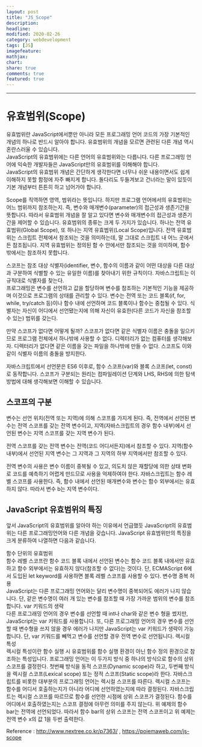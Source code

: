 ```yaml
---
layout: post
title: "JS_Scope"
description:
headline:
modified: 2020-02-26
category: webdevelopment
tags: [JS]
imagefeature:
mathjax:
chart:
share: true
comments: true
featured: true
---
```


---

# 유효범위(Scope)

유효범위란 JavaScript에서뿐만 아니라 모든 프로그래밍 언어 코드의 가장 기본적인 개념의 하나로 반드시 알아야 합니다. 유효범위의 개념을 모르면 관련된 다른 개념 역시 혼란스러울 수 있습니다.  
JavaScript의 유효범위에는 다른 언어의 유효범위와는 다릅니다. 다른 프로그래밍 언어에 익숙한 개발자들은 JavaScript만의 유효범위를 이해해야 합니다.  
JavaScript의 유효범위 개념은 간단하게 생각한다면 너무나 쉬운 내용이면서도 쉽게 이해하지 못할 함정에 자주 빠지게 합니다. 돌다리도 두들겨보고 건너라는 말이 있듯이 기본 개념부터 튼튼히 하고 넘어가야 합니다.

Scope를 직역하면 영역, 범위라는 뜻입니다. 하지만 프로그램 언어에서의 유효범위는 어느 범위까지 참조하는지. 즉, <span class="redline">변수와 매개변수(parameter)의 접근성과 생존기간을 뜻합니다.</span> 따라서 유효범위 개념을 잘 알고 있다면 변수와 매개변수의 접근성과 생존기간을 제어할 수 있습니다. 유효범위의 종류는 크게 두 가지가 있습니다. 하나는 <span class="orange">전역 유효범위(Global Scope)</span>, 또 하나는 <span class="orange">지역 유효범위(Local Scope)</span>입니다. 전역 유효범위는 스크립트 전체에서 참조되는 것을 의미하는데, 말 그대로 스크립트 내 어느 곳에서든 참조됩니다. 지역 유효범위는 정의된 함 수 안에서만 참조되는 것을 의미하며, 함수 밖에서는 참조하지 못합니다.

스코프는 참조 <span class="orange">대상 식별자</span>(identifier, 변수, 함수의 이름과 같이 어떤 대상을 다른 대상과 구분하여 식별할 수 있는 유일한 이름)를 찾아내기 위한 규칙이다. 자바스크립트는 이 규칙대로 식별자를 찾는다.  
프로그래밍은 변수를 선언하고 값을 할당하며 변수를 참조하는 기본적인 기능을 제공하며 이것으로 프로그램의 상태를 관리할 수 있다. 변수는 전역 또는 코드 블록(if, for, while, try/catch 등)이나 함수 내에 선언하며 코드 블록이나 함수는 중첩될 수 있다. 식별자는 자신이 어디에서 선언됐는지에 의해 자신이 유효한(다른 코드가 자신을 참조할 수 있는) 범위를 갖는다.

만약 스코프가 없다면 어떻게 될까? 스코프가 없다면 같은 식별자 이름은 충돌을 일으키므로 프로그램 전체에서 하나밖에 사용할 수 없다. 디렉터리가 없는 컴퓨터를 생각해보자. 디렉터리가 없다면 같은 이름을 갖는 파일을 하나밖에 만들 수 없다. 스코프도 이와 같이 식별자 이름의 충돌을 방지한다.

자바스크립트에서 선언문은 ES6 이후로, 함수 스코프(var)와 블록 스코프(let, const)로 동작합니다.
스코프가 구분되는 원리는 컴파일레이션 단계와 LHS, RHS에 의한 탐색 방법에 대해 생각해보면 이해할 수 있습니다.

## 스코프의 구분

변수는 선언 위치(전역 또는 지역)에 의해 스코프를 가지게 된다. 즉, 전역에서 선언된 변수는 전역 스코프를 갖는 전역 변수이고, 지역(자바스크립트의 경우 함수 내부)에서 선언된 변수는 지역 스코프를 갖는 지역 변수가 된다.

전역 스코프를 갖는 전역 변수는 전역(코드 어디서든지)에서 참조할 수 있다. 지역(함수 내부)에서 선언된 지역 변수는 그 지역과 그 지역의 하부 지역에서만 참조할 수 있다.

전역 변수의 사용은 변수 이름이 중복될 수 있고, 의도치 않은 재할당에 의한 상태 변화로 코드를 예측하기 어렵게 만드므로 사용을 억제하여야 한다.
자바스크립트는 함수 레벨 스코프를 사용한다. 즉, 함수 내에서 선언된 매개변수와 변수는 함수 외부에서는 유효하지 않다. 따라서 변수 b는 지역 변수이다.

## JavaScript 유효범위의 특징

앞서 JavaScript의 유효범위를 알아야 하는 이유에서 언급했듯 JavaScript의 유효범위는 다른 프로그래밍언어와 다른 개념을 갖습니다. JavaScript 유효범위만의 특징을 크게 분류하여 나열하면 다음과 같습니다.

<span class="orange">함수 단위의 유효범위</span>  
 함수 레벨 스코프란 함수 코드 블록 내에서 선언된 변수는 함수 코드 블록 내에서만 유효하고 함수 외부에서는 유효하지 않다(참조할 수 없다)는 것이다.
단, ECMAScript 6에서 도입된 let keyword를 사용하면 블록 레벨 스코프를 사용할 수 있다.
<span class="orange">변수명 중복 허용</span>  
JavaScript는 다른 프로그래밍 언어와는 달리 변수명이 중복되어도 에러가 나지 않습니다. 단, 같은 변수명이 여러 개 있는 변수를 참조할 때 가장 가까운 범위의 변수를 참조합니다.
<span class="orange">var 키워드의 생략</span>  
다른 프로그래밍 언어의 경우 변수를 선언할 때 int나 char와 같은 변수 형을 썼지만, JavaScript는 var 키워드를 사용합니다. 또, 다른 프로그래밍 언어의 경우 변수를 선언할 때 변수형을 쓰지 않을 경우 에러가 나지만 JavaScript는 var 키워드가 생략이 가능합니다. 단, var 키워드를 빼먹고 변수를 선언할 경우 전역 변수로 선언됩니다.
<span class="orange">렉시컬 특성</span>  
렉시컬 특성이란 함수 실행 시 유효범위를 함수 실행 환경이 아닌 함수 정의 환경으로 참조하는 특성입니다.
프로그래밍 언어는 이 두가지 방식 중 하나의 방식으로 함수의 상위 스코프를 결정한다. 첫번째 방식을 동적 스코프(Dynamic scope)라 하고, 두번째 방식을 렉시컬 스코프(Lexical scope) 또는 정적 스코프(Static scope)라 한다. 자바스크립트를 비롯한 대부분의 프로그래밍 언어는 렉시컬 스코프를 따른다.
렉시컬 스코프는 함수를 어디서 호출하는지가 아니라 어디에 선언하였는지에 따라 결정된다. 자바스크립트는 렉시컬 스코프를 따르므로 함수를 선언한 시점에 상위 스코프가 결정된다. 함수를 어디에서 호출하였는지는 스코프 결정에 아무런 의미를 주지 않는다. 위 예제의 함수 bar는 전역에 선언되었다. 따라서 함수 bar의 상위 스코프는 전역 스코프이고 위 예제는 전역 변수 x의 값 1을 두번 출력한다.

Reference : <http://www.nextree.co.kr/p7363/> , <https://poiemaweb.com/js-scope>
